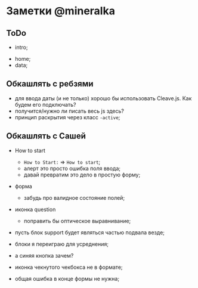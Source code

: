 # Заметки @mineralka

## ToDo
+ intro;
- home;
- data;

## Обкашлять с ребзями
- для ввода даты (и не только) хорошо бы использовать Cleave.js. Как будем его подключать?
- получится/нужно ли писать весь js здесь?
- принцип раскрытия через класс `-active`;

## Обкашлять с Сашей
- How to start
    - `How to Start:` => `How to start`;
    - алерт это просто ошибка поля ввода;
    - давай превратим это дело в простую форму;

- форма
    - забудь про валидное состояние полей;

- иконка question
    - поправить бы оптическое выравнивание;

- пусть блок support будет являться частью подвала везде;
- блоки я переиграю для усреднения;
- а синяя кнопка зачем?
- иконка чекнутого чекбокса не в формате;
- общая ошибка в конце формы не нужна;
